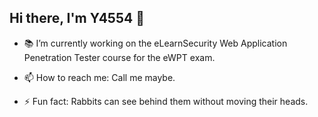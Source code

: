 ## Hi there, I'm Y4554 👋

-    📚 I’m currently working on the eLearnSecurity Web Application Penetration Tester course for the eWPT exam.

-    📫 How to reach me: Call me maybe.

 -   ⚡ Fun fact: Rabbits can see behind them without moving their heads.
